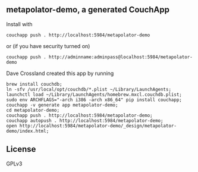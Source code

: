 ## metapolator-demo, a generated CouchApp

Install with 
    
    couchapp push . http://localhost:5984/metapolator-demo

or (if you have security turned on)

    couchapp push . http://adminname:adminpass@localhost:5984/metapolator-demo
  
Dave Crossland created this app by running

    brew install couchdb;
    ln -sfv /usr/local/opt/couchdb/*.plist ~/Library/LaunchAgents;
    launchctl load ~/Library/LaunchAgents/homebrew.mxcl.couchdb.plist;
    sudo env ARCHFLAGS="-arch i386 -arch x86_64" pip install couchapp;
    couchapp -v generate app metapolator-demo;
    cd metapolator-demo;
    couchapp push . http://localhost:5984/metapolator-demo;
    couchapp autopush . http://localhost:5984/metapolator-demo;
    open http://localhost:5984/metapolator-demo/_design/metapolator-demo/index.html;

## License

GPLv3